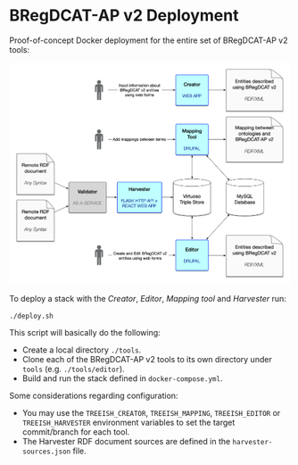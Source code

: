 # BRegDCAT-AP v2 Deployment

Proof-of-concept Docker deployment for the entire set of BRegDCAT-AP v2 tools:

![BRegDCAT-AP v2 combined view diagram](diagram.png "BRegDCAT-AP v2 combined view diagram")

To deploy a stack with the _Creator_, _Editor_, _Mapping tool_ and _Harvester_ run:

```
./deploy.sh
```

This script will basically do the following:

* Create a local directory `./tools`.
* Clone each of the BRegDCAT-AP v2 tools to its own directory under `tools` (e.g. `./tools/editor`).
* Build and run the stack defined in `docker-compose.yml`.

Some considerations regarding configuration:

* You may use the `TREEISH_CREATOR`, `TREEISH_MAPPING`, `TREEISH_EDITOR` or `TREEISH_HARVESTER` environment variables to set the target commit/branch for each tool.
* The Harvester RDF document sources are defined in the `harvester-sources.json` file.